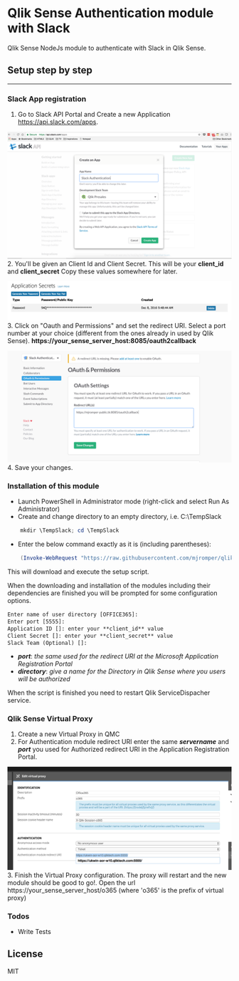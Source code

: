 # Qlik Sense Authentication module with Slack

Qlik Sense NodeJs module to authenticate with Slack in Qlik Sense.

## Setup step by step
---
### Slack App registration
1. Go to Slack API Portal and Create a new Application https://api.slack.com/apps.

![](https://github.com/mjromper/qlik-auth-slack/raw/master/docs/images/createapp.png)
2. You'll be given an Client Id and Client Secret. This will be your **client_id** and **client_secret** Copy these values somewhere for later.

![](https://github.com/mjromper/qlik-auth-office365/raw/master/docs/images/generatepassword.png)
3. Click on "Oauth and Permissions" and set the redirect URI. Select a port number at your choice (different from the ones already in used by Qlik Sense). **https://your_sense_server_host:8085/oauth2callback**

![](https://github.com/mjromper/qlik-auth-slack/raw/master/docs/images/webapplicationredirect.png)
4. Save your changes.


### Installation of this module

* Launch PowerShell in Administrator mode (right-click and select Run As Administrator)
* Create and change directory to an empty directory, i.e. C:\TempSlack

```powershell
    mkdir \TempSlack; cd \TempSlack
```

* Enter the below command exactly as it is (including parentheses):

```powershell
    (Invoke-WebRequest "https://raw.githubusercontent.com/mjromper/qlik-auth-slack/master/setup.ps1" -OutFile setup.ps1) | .\setup.ps1
```

This will download and execute the setup script.

When the downloading and installation of the modules including their dependencies are finished you will be prompted for some configuration options.

```
Enter name of user directory [OFFICE365]:
Enter port [5555]:
Application ID []: enter your **client_id** value
Client Secret []: enter your **client_secret** value
Slack Team (Optional) []:
```

- ***port***: *the same used for the redirect URI at the Microsoft Application Registration Portal*
- ***directory***: *give a name for the Directory in Qlik Sense where you users will be authorized*

When the script is finished you need to restart Qlik ServiceDispacher service.

### Qlik Sense Virtual Proxy
1. Create a new Virtual Proxy in QMC
2. For Authentication module redirect URI enter the same ***servername*** and ***port*** you used for Authorized redirect URI in the Application Registration Portal.

![](https://github.com/mjromper/qlik-auth-office365/raw/master/docs/images/virtual-proxy.png)
3. Finish the Virtual Proxy configuration. The proxy will restart and the new module should be good to go!. Open the url https://your_sense_server_host/o365 (where 'o365' is the prefix of virtual proxy)

### Todos
 - Write Tests

License
----

MIT
